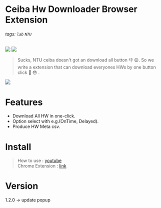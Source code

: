 # Ceiba Hw Downloader Browser Extension
###### tags: `lab` `NTU`

![](https://img.shields.io/static/v1?label=Version&message=1.2.0&color=green)
![](https://img.shields.io/static/v1?label=Updated&message=Aug.06.2021&color=green)

> Sucks, NTU ceiba doesn't got an download all button 👎 😩. 
> So we write a extension that can download everyones HWs by one button click 💪 😳 .

![](https://i.imgur.com/GudjaoU.png)

# Features
* Download All HW in one-click.
* Option select with e.g.(OnTime, Delayed).
* Produce HW Meta csv.

# Install
> How to use : [youtube](https://youtu.be/hjQd86GJLy4)   
> Chrome Extension : [link](https://chrome.google.com/webstore/detail/ntu-ceiba-hw-downloader/kneacbnlacfinpefpcmiceecgnahdngb?hl=zh-TW)

# Version
1.2.0 -> update popup